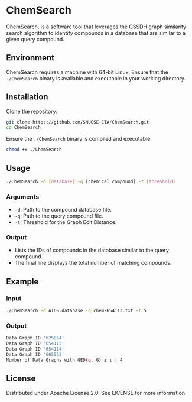 # ChemSearch
ChemSearch. is a software tool that leverages the GSSDH graph similarity search algorithm to identify compounds in a database that are similar to a given query compound.

## Environment
ChemSearch requires a machine with 64-bit Linux. Ensure that the `./ChemSearch` binary is available and executable in your working directory.

## Installation
Clone the repository:
```sh
git clone https://github.com/SNUCSE-CTA/ChemSearch.git
cd ChemSearch
```
Ensure the `./ChemSearch` binary is compiled and executable:
```sh
chmod +x ./ChemSearch
```

## Usage
```sh
./ChemSearch -d [database] -q [chemical compound] -t [threshold]
```

### Arguments
 - `-d`: Path to the compound database file.
 - `-q`: Path to the query compound file.
 - `-t`: Threshold for the Graph Edit Distance.

### Output
 - Lists the IDs of compounds in the database similar to the query compound.
 - The final line displays the total number of matching compounds.

## Example
### Input
```sh
./ChemSearch -d AIDS.database -q chem-654113.txt -t 5
```
### Output
```sh
Data Graph ID '625064'
Data Graph ID '654113'
Data Graph ID '654114'
Data Graph ID '665553'
Number of Data Graphs with GED(q, G) ≤ τ : 4
```

## License
Distributed under Apache License 2.0. See LICENSE for more information.
